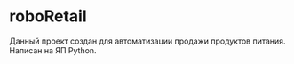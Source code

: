# roboRetail
Данный проект создан для автоматизации продажи продуктов питания.
Написан на ЯП Python. 
